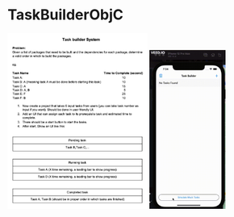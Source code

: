 # TaskBuilderObjC

<img src="https://github.com/kamrul-cse/TaskBuilderObjC/blob/master/screenshots/task_builder_problem.png" width="55%" /> <img src="https://github.com/kamrul-cse/TaskBuilderObjC/blob/master/screenshots/task_builder_demo.gif" width="30%" >
